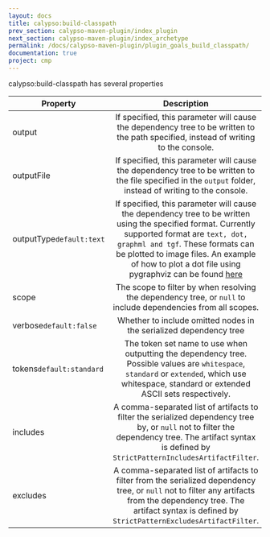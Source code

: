 ```yaml
---
layout: docs
title: calypso:build-classpath
prev_section: calypso-maven-plugin/index_plugin
next_section: calypso-maven-plugin/index_archetype
permalink: /docs/calypso-maven-plugin/plugin_goals_build_classpath/
documentation: true
project: cmp
---
```


calypso:build-classpath has several properties


| Property        | Description           |
| ------------- |:-------------:|
| output        | If specified, this parameter will cause the dependency tree to be written to the path specified, instead of writing to the console. |
| outputFile      | If specified, this parameter will cause the dependency tree to be written to the file specified in the `output` folder, instead of writing to the console.     |
| outputType<code>default:text</code> | If specified, this parameter will cause the dependency tree to be written using the specified format. Currently supported format are <code>text, dot, graphml and tgf</code>. These formats can be plotted to image files. An example of how to plot a dot file using pygraphviz can be found <a href="http://networkx.lanl.gov/pygraphviz/tutorial.html#layout-and-drawing">here</a>      |
|scope|The scope to filter by when resolving the dependency tree, or <code>null</code> to include dependencies from all scopes.|
|verbose<code>default:false</code>|Whether to include omitted nodes in the serialized dependency tree|
|tokens<code>default:standard</code>|The token set name to use when outputting the dependency tree. Possible values are <code>whitespace</code>, <code>standard</code> or <code>extended</code>, which use whitespace, standard or extended ASCII sets respectively.|
|includes|A comma-separated list of artifacts to filter the serialized dependency tree by, or <code>null</code> not to filter the dependency tree. The artifact syntax is defined by <code>StrictPatternIncludesArtifactFilter</code>.|
|excludes|A comma-separated list of artifacts to filter from the serialized dependency tree, or <code>null</code> not to filter any artifacts from the dependency tree. The artifact syntax is defined by <code>StrictPatternExcludesArtifactFilter</code>.|

